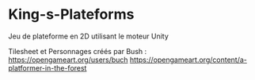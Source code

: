 # King-s-Plateforms
Jeu de plateforme en 2D utilisant le moteur Unity

Tilesheet et Personnages créés par Bush : https://opengameart.org/users/buch
                                          https://opengameart.org/content/a-platformer-in-the-forest
